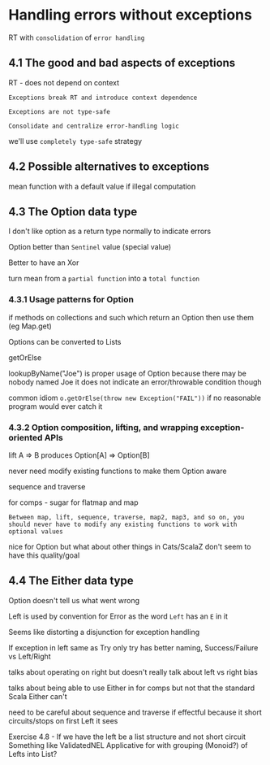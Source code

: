 # Handling errors without exceptions

RT with `consolidation` of `error handling`

## 4.1 The good and bad aspects of exceptions

RT - does not depend on context

`Exceptions break RT and introduce context dependence`

`Exceptions are not type-safe`

`Consolidate and centralize error-handling logic`

we'll use `completely type-safe` strategy

## 4.2 Possible alternatives to exceptions

mean function with a default value if illegal computation

## 4.3 The Option data type

I don't like option as a return type normally to indicate errors

Option better than `Sentinel` value (special value)

Better to have an Xor

turn mean from a `partial function` into a `total function`

### 4.3.1 Usage patterns for Option

if methods on collections and such which return an Option then use them (eg Map.get)

Options can be converted to Lists

getOrElse

lookupByName("Joe") is proper usage of Option
because there may be nobody named Joe
it does not indicate an error/throwable condition though

common idiom `o.getOrElse(throw new Exception("FAIL"))` if no reasonable program would ever catch it

### 4.3.2 Option composition, lifting, and wrapping exception-oriented APIs

lift A => B produces Option[A] => Option[B]

never need modify existing functions to make them Option aware

sequence and traverse

for comps - sugar for flatmap and map

`Between map, lift, sequence, traverse, map2, map3, and so on, you should never have to modify any existing functions to work with optional values`

nice for Option but what about other things in Cats/ScalaZ don't seem to have this quality/goal

## 4.4 The Either data type

Option doesn't tell us what went wrong

Left is used by convention for Error as the word `Left` has an `E` in it

Seems like distorting a disjunction for exception handling

If exception in left same as Try only try has better naming, Success/Failure vs Left/Right

talks about operating on right but doesn't really talk about left vs right bias

talks about being able to use Either in for comps but not that the standard Scala Either can't

need to be careful about sequence and traverse if effectful because it short circuits/stops on first Left it sees

Exercise 4.8 - If we have the left be a list structure and not short circuit
Something like ValidatedNEL
Applicative for with grouping (Monoid?) of Lefts into List?


